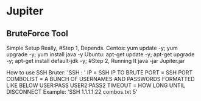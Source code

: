 # Jupiter
BruteForce Tool
--------
Simple Setup Really,
#Step 1, Depends.
Centos: yum update -y; yum upgrade -y; yum install java -y
Ubuntu: apt-get update -y; apt-get upgrade -y; apt-get install default-jdk -y;
#Step 2, Running It
java -jar Jupiter.jar

How to use SSH Bruter:
'SSH <IP>:<PORT> <COMBOLIST> <TIMEOUT IN SECONDS>'
IP = SSH IP TO BRUTE
PORT = SSH PORT
COMBOLIST = A BUNCH OF USERNAMES AND PASSWORDS FORMATTED LIKE BELOW
USER:PASS
USER2:PASS2
TIMEOUT = HOW LONG UNTIL DISCONNECT
Example: 'SSH 1.1.1.1:22 combos.txt 5'
